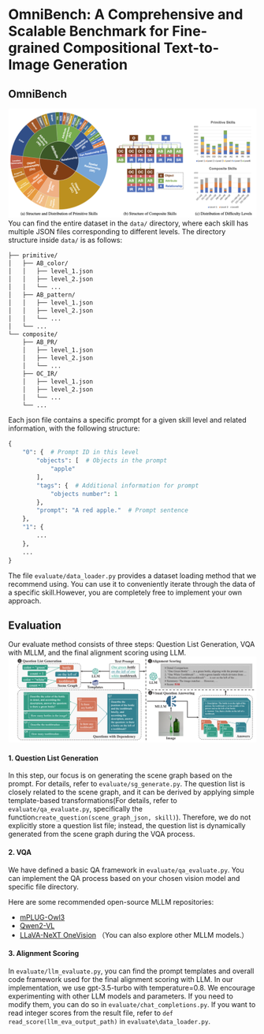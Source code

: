 # OmniBench: A Comprehensive and Scalable Benchmark for Fine-grained Compositional Text-to-Image Generation

<!-- Name<sup>1</sup>, Name<sup>1</sup>,Name<sup>3</sup>, Name<sup>2</sup>.

**<sup>1</sup>HDU, <sup>2</sup>, <sup>3</sup>** -->

<!-- <a href=''><img src='https://img.shields.io/badge/Project-Page-Green'></a>
<a href=''><img src='https://img.shields.io/badge/SkillBench-Paper-red'></a> 
<a href=''><img src='https://img.shields.io/badge/SkillBench-Arxiv-red'></a>  -->



## **OmniBench**
![alt text](examples/overview.png)
You can find the entire dataset in the `data/` directory, where each skill has multiple JSON files corresponding to different levels.
The directory structure inside `data/` is as follows:
```
├── primitive/
│   ├── AB_color/
│   │   ├── level_1.json
│   │   ├── level_2.json
│   │   └── ...
│   ├── AB_pattern/
│   │   ├── level_1.json
│   │   ├── level_2.json
│   │   └── ...
│   └── ...
└── composite/
    ├── AB_PR/
    │   ├── level_1.json
    │   ├── level_2.json
    │   └── ...
    ├── OC_IR/
    │   ├── level_1.json
    │   ├── level_2.json
    │   └── ...
    └── ...
```
Each json file contains a specific prompt for a given skill level and related information, with the following structure:
```python
{
    "0": {  # Prompt ID in this level
        "objects": [  # Objects in the prompt
            "apple"  
        ],
        "tags": {  # Additional information for prompt
            "objects number": 1 
        },
        "prompt": "A red apple."  # Prompt sentence
    },
    "1": {
        ...
    },
    ...
}
```

The file `evaluate/data_loader.py` provides a dataset loading method that we recommend using. You can use it to conveniently iterate through the data of a specific skill.However, you are completely free to implement your own approach.

## **Evaluation**
Our evaluate method consists of three steps: Question List Generation, VQA with MLLM, and the final alignment scoring using LLM.
![alt text](examples/evaluation_pipeline.png)



#### 1. Question List Generation

In this step, our focus is on generating the scene graph based on the prompt. For details, refer to `evaluate/sg_generate.py`. The question list is closely related to the scene graph, and it can be derived by applying simple template-based transformations(For details, refer to `evaluate/qa_evaluate.py`, specifically the function`create_question(scene_graph_json, skill)`). Therefore, we do not explicitly store a question list file; instead, the question list is dynamically generated from the scene graph during the VQA process.
#### 2. VQA
We have defined a basic QA framework in `evaluate/qa_evaluate.py`. You can implement the QA process based on your chosen vision model and specific file directory.

Here are some recommended open-source MLLM repositories:

- [mPLUG-Owl3](https://github.com/X-PLUG/mPLUG-Owl/tree/main/mPLUG-Owl3)
- [Qwen2-VL](https://github.com/QwenLM/Qwen2.5-VL)
- [LLaVA-NeXT OneVision](https://github.com/LLaVA-VL/LLaVA-NeXT/blob/main/docs/LLaVA_OneVision_Tutorials.ipynb)
（You can also explore other MLLM models.）

#### 3. Alignment Scoring

In `evaluate/llm_evaluate.py`, you can find the prompt templates and overall code framework used for the final alignment scoring with LLM. In our implementation, we use gpt-3.5-turbo with temperature=0.8. We encourage experimenting with other LLM models and parameters. If you need to modify them, you can do so in `evaluate/chat_completions.py`.
If you want to read integer scores from the result file, refer to `def read_score(llm_eva_output_path)` in `evaluate\data_loader.py`.



